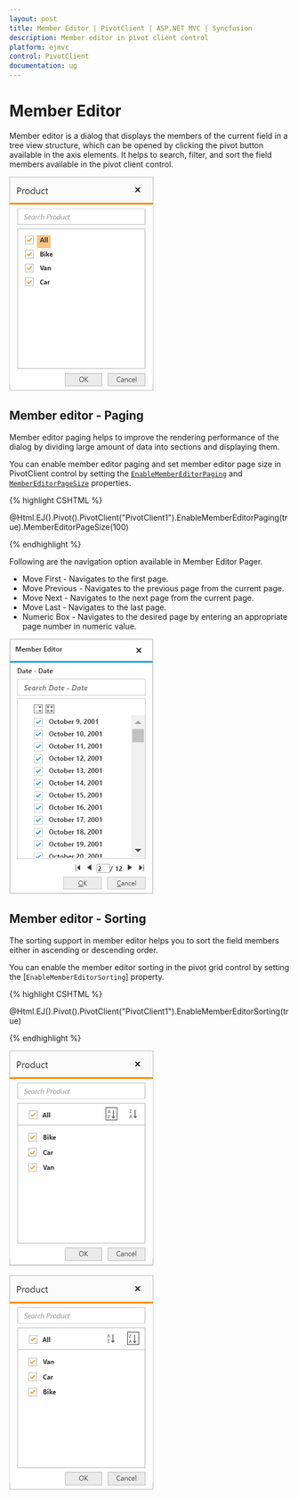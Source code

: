 ```yaml
---
layout: post
title: Member Editor | PivotClient | ASP.NET MVC | Syncfusion
description: Member editor in pivot client control
platform: ejmvc
control: PivotClient
documentation: ug
---
```


# Member Editor

Member editor is a dialog that displays the members of the current field in a tree view structure, which can be opened by clicking the pivot button available in the axis elements. It helps to search, filter, and sort the field members available in the pivot client control.

![Member editor in pivot client control](Member_Editor_images/member_editor.png)

## Member editor - Paging

Member editor paging helps to improve the rendering performance of the dialog by dividing large amount of data into sections and displaying them.

You can enable member editor paging and set member editor page size in PivotClient control by setting the [`EnableMemberEditorPaging`](/js/api/ejpivotclient#members:enableMemberEditorPaging) and [`MemberEditorPageSize`](/js/api/ejpivotclient#members:memberEditorPageSize) properties.


{% highlight CSHTML %}

@Html.EJ().Pivot().PivotClient("PivotClient1").EnableMemberEditorPaging(true).MemberEditorPageSize(100)

{% endhighlight %}

Following are the navigation option available in Member Editor Pager.
* Move First - Navigates to the first page.
* Move Previous - Navigates to the previous page from the current page.
* Move Next - Navigates to the next page from the current page.
* Move Last - Navigates to the last page.
* Numeric Box - Navigates to the desired page by entering an appropriate page number in numeric value.


![Paging in member editor](Member_Editor_images/member_editor_paging.png)

## Member editor - Sorting

The sorting support in member editor helps you to sort the field members either in ascending or descending order.

You can enable the member editor sorting in the pivot grid control by setting the [`EnableMemberEditorSorting`] property.

{% highlight CSHTML %}

@Html.EJ().Pivot().PivotClient("PivotClient1").EnableMemberEditorSorting(true)

{% endhighlight %}

![Field members sorted in ascending order](Member_Editor_images/member_editor_sorting_ascending.png)

![Field members sorted in descending order](Member_Editor_images/member_editor_sorting_descending.png)